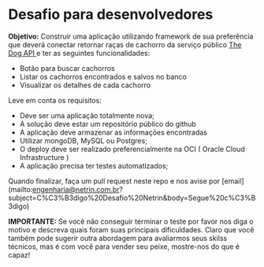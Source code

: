 # Desafio para desenvolvedores

**Objetivo:** Construir uma aplicação utilizando framework de sua preferência que deverá conectar retornar raças de cachorro da serviço público 
[ The Dog API ](https://thedogapi.com/) e ter as seguintes funcionalidades:

* Botão para buscar cachorros
* Listar os cachorros encontrados e salvos no banco
* Visualizar os detalhes de cada cachorro

Leve em conta os requisitos:

* Deve ser uma aplicação totalmente nova;
* A solução deve estar um repositório público do github
* A aplicação deve armazenar as informações encontradas
* Utilizar mongoDB, MySQL ou Postgres;
* O deploy deve ser realizado preferencialmente na OCI ( Oracle Cloud Infrastructure )
* A aplicação precisa ter testes automatizados;

Quando finalizar, faça um pull request neste repo e nos avise por [email] (mailto:engenharia@netrin.com.br?subject=C%C3%B3digo%20Desafio%20Netrin&body=Segue%20c%C3%B3digo)

**IMPORTANTE:** Se você não conseguir terminar o teste por favor nos diga o motivo e descreva quais foram suas principais dificuldades. 
Claro que você também pode sugerir outra abordagem para avaliarmos seus skilss técnicos, mas é com você para vender seu peixe, mostre-nos do que é capaz!
